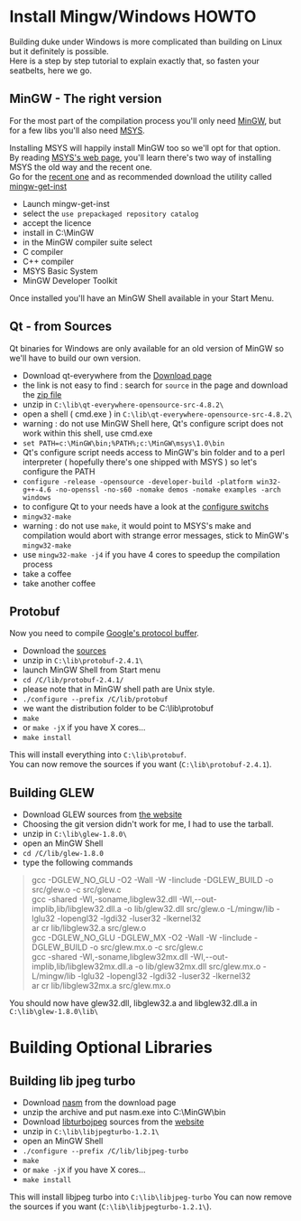 Install Mingw/Windows HOWTO
===========================

Building duke under Windows is more complicated than building on Linux but it definitely is possible.  
Here is a step by step tutorial to explain exactly that, so fasten your seatbelts, here we go.

MinGW - The right version
-------------------------

For the most part of the compilation process you'll only need [MinGW](http://www.mingw.org/), but for a few libs you'll also need [MSYS](http://www.mingw.org/wiki/MSYS).  

Installing MSYS will happily install MinGW too so we'll opt for that option.  
By reading [MSYS's web page](http://www.mingw.org/wiki/MSYS), you'll learn there's two way of installing MSYS the old way and the recent one.  
Go for the [recent one](http://www.mingw.org/wiki/Getting_Started) and as recommended download the utility called [mingw-get-inst](http://sourceforge.net/projects/mingw/files/Installer/mingw-get-inst/)

* Launch mingw-get-inst 
* select the ```use prepackaged repository catalog```
* accept the licence
* install in C:\MinGW
* in the MinGW compiler suite select
 * C compiler
 * C++ compiler
 * MSYS Basic System
 * MinGW Developer Toolkit

Once installed you'll have an MinGW Shell available in your Start Menu.

Qt - from Sources
-----------------

Qt binaries for Windows are only available for an old version of MinGW so we'll have to build our own version.  

* Download qt-everywhere from the [Download page](http://qt-project.org/downloads)
 * the link is not easy to find : search for ```source``` in the page and download the [zip file](http://releases.qt-project.org/qt4/source/qt-everywhere-opensource-src-4.8.2.zip)
* unzip in ```C:\lib\qt-everywhere-opensource-src-4.8.2\```
* open a shell ( cmd.exe ) in ```C:\lib\qt-everywhere-opensource-src-4.8.2\```
 * warning : do not use MinGW Shell here, Qt's configure script does not work within this shell, use cmd.exe
* ```set PATH=c:\MinGW\bin;%PATH%;c:\MinGW\msys\1.0\bin```
 * Qt's configure script needs access to MinGW's bin folder and to a perl interpreter ( hopefully there's one shipped with MSYS ) so let's configure the PATH
* ```configure -release -opensource -developer-build -platform win32-g++-4.6 -no-openssl -no-s60 -nomake demos -nomake examples -arch windows```
 * to configure Qt to your needs have a look at the [configure switchs](http://doc-snapshot.qt-project.org/4.8/configure-options.html)
* ```mingw32-make```
 * warning : do not use ```make```, it would point to MSYS's make and compilation would abort with strange error messages, stick to MinGW's ```mingw32-make```
 * use ```mingw32-make -j4``` if you have 4 cores to speedup the compilation process
 * take a coffee
 * take another coffee

Protobuf
--------

Now you need to compile [Google's protocol buffer](http://code.google.com/p/protobuf/).  

* Download the [sources](http://code.google.com/p/protobuf/downloads/list)
* unzip in ```C:\lib\protobuf-2.4.1\```
* launch MinGW Shell from Start menu
* ```cd /C/lib/protobuf-2.4.1/```
 * please note that in MinGW shell path are Unix style.
* ```./configure --prefix /C/lib/protobuf```
 * we want the distribution folder to be C:\lib\protobuf
* ```make```
 * or ```make -jX``` if you have X cores...
* ```make install```

This will install everything into ```C:\lib\protobuf```.  
You can now remove the sources if you want (```C:\lib\protobuf-2.4.1```).

Building GLEW
-------------

* Download GLEW sources from [the website](http://glew.sourceforge.net/)
 * Choosing the git version didn't work for me, I had to use the tarball.
* unzip in ```C:\lib\glew-1.8.0\```
* open an MinGW Shell
* ```cd /C/lib/glew-1.8.0```
* type the following commands
> gcc -DGLEW_NO_GLU -O2 -Wall -W -Iinclude  -DGLEW_BUILD -o src/glew.o -c src/glew.c  
> gcc -shared -Wl,-soname,libglew32.dll -Wl,--out-implib,lib/libglew32.dll.a    -o lib/glew32.dll src/glew.o -L/mingw/lib -lglu32 -lopengl32 -lgdi32 -luser32 -lkernel32  
> ar cr lib/libglew32.a src/glew.o  
> gcc -DGLEW_NO_GLU -DGLEW_MX -O2 -Wall -W -Iinclude  -DGLEW_BUILD -o src/glew.mx.o -c src/glew.c  
> gcc -shared -Wl,-soname,libglew32mx.dll -Wl,--out-implib,lib/libglew32mx.dll.a -o lib/glew32mx.dll src/glew.mx.o -L/mingw/lib -lglu32 -lopengl32 -lgdi32 -luser32 -lkernel32  
> ar cr lib/libglew32mx.a src/glew.mx.o

You should now have glew32.dll, libglew32.a and libglew32.dll.a in ```C:\lib\glew-1.8.0\lib\```

Building Optional Libraries
===========================

Building lib jpeg turbo
-----------------------

* Download [nasm](http://www.nasm.us/) from the download page
* unzip the archive and put nasm.exe into C:\MinGW\bin
* Download [libturbojpeg](http://libjpeg-turbo.virtualgl.org/) sources from the [website](http://sourceforge.net/projects/libjpeg-turbo/files/latest/download?source=files)
* unzip in ```C:\lib\libjpegturbo-1.2.1\```
* open an MinGW Shell
* ```./configure --prefix /C/lib/libjpeg-turbo```
* ```make```
 * or ```make -jX``` if you have X cores...
* ```make install```

This will install libjpeg turbo into ```C:\lib\libjpeg-turbo```
You can now remove the sources if you want (```C:\lib\libjpegturbo-1.2.1\```).
